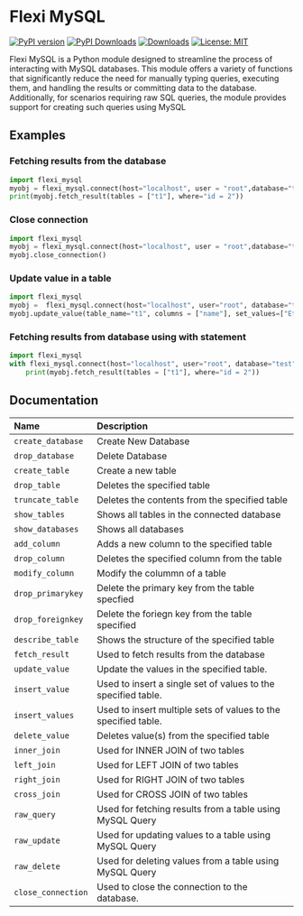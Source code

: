 # Flexi MySQL
[![PyPI version](https://badge.fury.io/py/flexi-mysql.svg)](https://badge.fury.io/py/flexi-mysql) [![PyPI Downloads](https://static.pepy.tech/badge/flexi-mysql)](https://pepy.tech/projects/flexi-mysql) [![Downloads](https://static.pepy.tech/badge/flexi-mysql/month)](https://pepy.tech/project/flexi-mysql) [![License: MIT](https://img.shields.io/badge/License-MIT-yellow.svg)](https://opensource.org/licenses/MIT)
<p>Flexi MySQL is a Python module designed to streamline the process of interacting with MySQL databases. This module offers a variety of functions that significantly reduce the need for manually typing queries, executing them, and handling the results or committing data to the database. Additionally, for scenarios requiring raw SQL queries, the module provides support for creating such queries using MySQL

## Examples
### Fetching results from the database
```py
import flexi_mysql
myobj = flexi_mysql.connect(host="localhost", user = "root",database="test", password="")
print(myobj.fetch_result(tables = ["t1"], where="id = 2"))
```
### Close connection
```py
import flexi_mysql 
myobj = flexi_mysql.connect(host="localhost", user = "root",database="test", password="")
myobj.close_connection()
```
### Update value in a table
```py
import flexi_mysql
myobj =  flexi_mysql.connect(host="localhost", user="root", database="test")
myobj.update_value(table_name="t1", columns = ["name"], set_values=["Eternity"], where = "id = 4")
```
### Fetching results from database using with statement
```py
import flexi_mysql
with flexi_mysql.connect(host="localhost", user="root", database="test") as myobj:
    print(myobj.fetch_result(tables = ["t1"], where="id = 2"))
```
## Documentation

| Name | Description |
|:--|:--|
| `create_database` | Create New Database |
| `drop_database` | Delete Database |
| `create_table` | Create a new table |
| `drop_table` | Deletes the specified table |
| `truncate_table` | Deletes the contents from the specified table |
| `show_tables` | Shows all tables in the connected database |
| `show_databases` | Shows all databases |
| `add_column` | Adds a new column to the specified table |
| `drop_column` | Deletes the specified column from the table |
| `modify_column` | Modify the colummn of a table |
| `drop_primarykey` | Delete the primary key from the table specfied |
| `drop_foreignkey` | Delete the foriegn key from the table specified |
| `describe_table` | Shows the structure of the specified table |
| `fetch_result` | Used to fetch results from the database |
| `update_value` | Update the values in the specified table. |
| `insert_value` | Used to insert a single set of values to the specified table. |
| `insert_values` | Used to insert multiple sets of values to the specified table. |
| `delete_value` | Deletes value(s) from the specified table |
| `inner_join` | Used for INNER JOIN of two tables |
| `left_join` | Used for LEFT JOIN of two tables |
| `right_join` | Used for RIGHT JOIN of two tables |
| `cross_join` | Used for CROSS JOIN of two tables |
| `raw_query` | Used for fetching results from a table using MySQL Query |
| `raw_update` | Used for updating values to a table using MySQL Query |
| `raw_delete` | Used for deleting values from a table using MySQL Query |
| `close_connection` | Used to close the connection to the database. |


